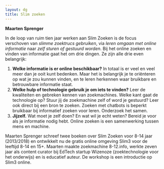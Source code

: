 ```yaml
---
layout: dg
title: Slim zoeken
---
```


**Maarten Sprenger**

In de loop van ruim tien jaar werken aan Slim Zoeken is de focus verschoven
van *slimme zoektrucs gebruiken*, via *leren omgaan met online informatie* naar
*zelf sturen of gestuurd worden*. Bij het online zoeken en vinden van informatie
gaat het om drie dingen.  Ze zijn alle drie even belangrijk:

1.	**Welke informatie is er online beschikbaar?** In totaal is er veel en veel
meer dan je ooit kunt bedenken. Maar het is belangrijk je te oriënteren op wat
je zou kunnen vinden, en te leren herkennen waar bruikbare en betrouwbare
informatie staat.
2.	**Welke hulp of technologie gebruik je om iets te vinden?** Leer de
kwaliteiten en gebreken kennen van zoekmachines. Welke kant gaat de
technologie op? Stuur jij de zoekmachine zelf of word je gestuurd? Leer ook
direct bij een bron te zoeken. Zoeken met chatbots is beperkt bruikbaar bij
informatief zoeken voor leren. Onderzoek het samen.
3.	**Jijzelf.** Wat moet je zelf doen? En wat wil je echt weten? Bereid je voor
als je informatie nodig hebt. Online zoeken is een samenwerking tussen mens en
machine.

Maarten Sprenger schreef twee boeken over Slim Zoeken voor 8-14 jaar
(2013/2018) en ontwikkelt nu de gratis online omgeving Slim3 voor de leeftijd
8-14 en 15+. Maarten maakte zoekmachine 8-12.info, werkte zeven jaar als
content curator bij EdTech startup Wizenoze (zoektechnologie voor het
onderwijs) en is educatief auteur. De workshop is een introductie op Slim3
online. 
